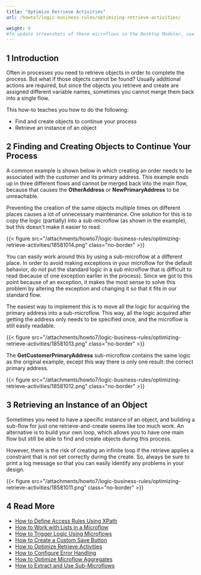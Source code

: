 ```yaml
---
title: "Optimize Retrieve Activities"
url: /howto7/logic-business-rules/optimizing-retrieve-activities/

weight: 9
#To update screenshots of these microflows in the Desktop Modeler, use the Microflow Screenshots app.
---
```


## 1 Introduction

Often in processes you need to retrieve objects in order to complete the process. But what if those objects cannot be found? Usually additional actions are required, but since the objects you retrieve and create are assigned different variable names, sometimes you cannot merge them back into a single flow.

This how-to teaches you how to do the following:

* Find and create objects to continue your process
* Retrieve an instance of an object

## 2 Finding and Creating Objects to Continue Your Process

A common example is shown below in which creating an order needs to be associated with the customer and its primary address. This example ends up in three different flows and cannot be merged back into the main flow, because that causes the **OtherAddress** or **NewPrimaryAddress** to be unreachable. 

Preventing the creation of the same objects multiple times on different places causes a lot of unnecessary maintenance. One solution for this is to copy the logic (partially) into a sub-microflow (as shown in the example), but this doesn't make it easier to read.

{{< figure src="/attachments/howto7/logic-business-rules/optimizing-retrieve-activities/18581014.png" class="no-border" >}}

You can easily work around this by using a sub-microflow at a different place. In order to avoid making exceptions in your microflow for the default behavior, do not put the standard logic in a sub microflow that is difficult to read (because of one exception earlier in the process). Since we got to this point because of an exception, it makes the most sense to solve this problem by altering the exception and changing it so that it fits in our standard flow.

The easiest way to implement this is to move all the logic for acquiring the primary address into a sub-microflow. This way, all the logic acquired after getting the address only needs to be specified once, and the microflow is still easily readable. 

{{< figure src="/attachments/howto7/logic-business-rules/optimizing-retrieve-activities/18581013.png" class="no-border" >}}

The **GetCustomerPrimaryAddress** sub-microflow contains the same logic as the original example, except this way there is only one result: the correct primary address.

{{< figure src="/attachments/howto7/logic-business-rules/optimizing-retrieve-activities/18581012.png" class="no-border" >}}

## 3 Retrieving an Instance of an Object

Sometimes you need to have a specific instance of an object, and building a sub-flow for just one retrieve-and-create seems like too much work. An alternative is to build your own loop, which allows you to have one main flow but still be able to find and create objects during this process.

However, there is the risk of creating an infinite loop if the retrieve applies a constraint that is not set correctly during the create. So, always be sure to print a log message so that you can easily identify any problems in your design.

{{< figure src="/attachments/howto7/logic-business-rules/optimizing-retrieve-activities/18581011.png" class="no-border" >}}

## 4 Read More

* [How to Define Access Rules Using XPath](/howto7/logic-business-rules/define-access-rules-using-xpath/)
* [How to Work with Lists in a Microflow](/howto7/logic-business-rules/working-with-lists-in-a-microflow/)
* [How to Trigger Logic Using Microflows](/howto7/logic-business-rules/triggering-logic-using-microflows/)
* [How to Create a Custom Save Button](/howto7/logic-business-rules/create-a-custom-save-button/)
* [How to Optimize Retrieve Activities](/howto7/logic-business-rules/optimizing-retrieve-activities/)
* [How to Configure Error Handling](/howto7/logic-business-rules/set-up-error-handling/)
* [How to Optimize Microflow Aggregates](/howto7/logic-business-rules/optimizing-microflow-aggregates/)
* [How to Extract and Use Sub-Microflows](/howto7/logic-business-rules/extract-and-use-sub-microflows/)
